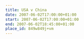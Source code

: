 ```yaml
---
title: USA v China
date: 2007-06-02T17:00:00+01:00
start: 2007-06-02T17:00:00+01:00
end: 2007-06-02T18:45:00+01:00
place_id: 849w849j+vm
---
```

